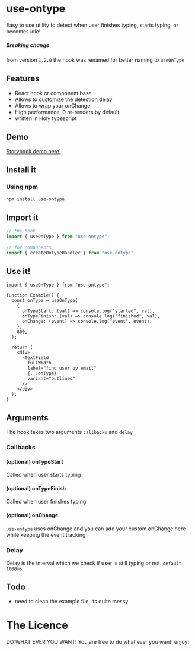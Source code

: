 # use-ontype

Easy to use utility to detect when user finishes typing, starts typing, or becomes idle!

##### Breaking change

from version `1.2.0` the hook was renamed for better naming to `useOnType`

## Features

- React hook or component base
- Allows to customize the detection delay
- Allows to wrap your onChange
- High performance, 0 re-renders by default
- written in Holy typescript

## Demo

[Storybook demo here!](https://nikandlv.github.io/use-ontype)

## Install it

### Using npm

```
npm install use-ontype
```

## Import it

```ts
// the hook
import { useOnType } from "use-ontype";

// for components
import { createOnTypeHandler } from "use-ontype";
```

## Use it!

```tsx
import { useOnType } from "use-ontype";

function Example() {
  const onType = useOnType(
    {
      onTypeStart: (val) => console.log("started", val),
      onTypeFinish: (val) => console.log("finished", val),
      onChange: (event) => console.log("event", event),
    },
    800,
  );

  return (
    <div>
      <TextField
        fullWidth
        label="find user by email"
        {...onType}
        variant="outlined"
      />
    </div>
  );
}
```

## Arguments

The hook takes two arguments `callbacks` and `delay`

### Callbacks

#### (optional) onTypeStart

Called when user starts typing

#### (optional) onTypeFinish

Called when user finishes typing

#### (optional) onChange

`use-ontype` uses onChange and you can add your custom onChange here while keeping the event tracking

### Delay

Delay is the interval which we check if user is still typing or not. `default: 1000ms`

## Todo

- need to clean the example file, its quite messy

# The Licence

DO WHAT EVER YOU WANT!
You are free to do what ever you want. enjoy!
